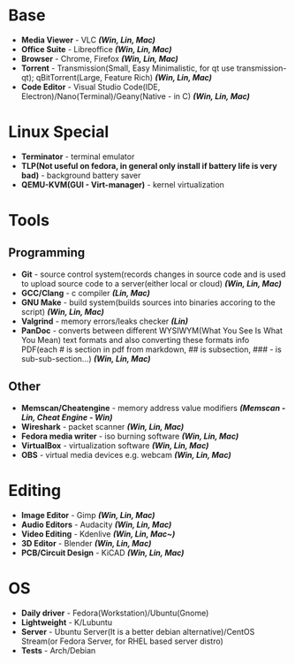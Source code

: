 # Base
* **Media Viewer** - VLC ***(Win, Lin, Mac)***
* **Office Suite** - Libreoffice ***(Win, Lin, Mac)***
* **Browser** - Chrome, Firefox ***(Win, Lin, Mac)***
* **Torrent** - Transmission(Small, Easy Minimalistic, for qt use transmission-qt); qBitTorrent(Large, Feature Rich) ***(Win, Lin, Mac)***
* **Code Editor** - Visual Studio Code(IDE, Electron)/Nano(Terminal)/Geany(Native - in C) ***(Win, Lin, Mac)***

# Linux Special
* **Terminator** - terminal emulator
* **TLP(Not useful on fedora, in general only install if battery life is very bad)** - background battery saver
* **QEMU-KVM(GUI - Virt-manager)** - kernel virtualization

# Tools
## Programming
* **Git** - source control system(records changes in source code and is used to upload source code to a server(either local or cloud) ***(Win, Lin, Mac)***
* **GCC/Clang** - c compiler ***(Lin, Mac)***
* **GNU Make** - build system(builds sources into binaries accoring to the script) ***(Win, Lin, Mac)*** 
* **Valgrind** - memory errors/leaks checker ***(Lin)***
* **PanDoc** - converts between different WYSIWYM(What You See Is What You Mean) text formats and also converting these formats info PDF(each # is section in pdf from markdown, ## is subsection, ### - is sub-sub-section…) ***(Win, Lin, Mac)***
## Other
* **Memscan/Cheatengine** - memory address value modifiers ***(Memscan - Lin, Cheat Engine - Win)***
* **Wireshark** - packet scanner ***(Win, Lin, Mac)***
* **Fedora media writer** - iso burning software ***(Win, Lin, Mac)***
* **VirtualBox** - virtualization software ***(Win, Lin, Mac)***
* **OBS** - virtual media devices e.g. webcam ***(Win, Lin, Mac)***

# Editing
* **Image Editor** - Gimp ***(Win, Lin, Mac)***
* **Audio Editors** - Audacity ***(Win, Lin, Mac)***
* **Video Editing** - Kdenlive ***(Win, Lin, Mac~)***
* **3D Editor** - Blender ***(Win, Lin, Mac)***
* **PCB/Circuit Design** - KiCAD ***(Win, Lin, Mac)***

# OS
* **Daily driver** - Fedora(Workstation)/Ubuntu(Gnome)
* **Lightweight** - K/Lubuntu
* **Server** - Ubuntu Server(It is a better debian alternative)/CentOS Stream(or Fedora Server, for RHEL based server distro)
* **Tests** - Arch/Debian
